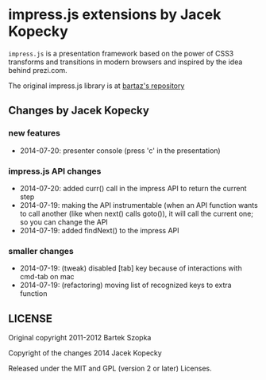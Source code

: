 impress.js extensions by Jacek Kopecky
============

`impress.js` is a presentation framework based on the power of CSS3 transforms and 
transitions in modern browsers and inspired by the idea behind prezi.com.

The original impress.js library is at [bartaz's repository](http://github.com/bartaz/impress.js)

Changes by Jacek Kopecky
------------

### new features

 - 2014-07-20: presenter console (press 'c' in the presentation)

### impress.js API changes

 - 2014-07-20: added curr() call in the impress API to return the current step
 - 2014-07-19: making the API instrumentable (when an API function
               wants to call another (like when next() calls goto()), it will
               call the current one; so you can change the API
 - 2014-07-19: added findNext() to the impress API

### smaller changes

 - 2014-07-19: (tweak) disabled [tab] key because of interactions with cmd-tab on mac
 - 2014-07-19: (refactoring) moving list of recognized keys to extra function


LICENSE
---------

Original copyright 2011-2012 Bartek Szopka

Copyright of the changes 2014 Jacek Kopecky

Released under the MIT and GPL (version 2 or later) Licenses.


